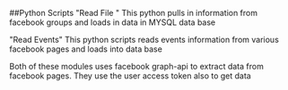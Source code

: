 
##Python Scripts
"Read File "
This python pulls in information from facebook groups and loads in data in MYSQL data base

"Read Events"
This python scripts reads events information from various facebook pages and loads into data base


Both of these modules uses facebook graph-api to extract data from facebook pages.
They use the user access token also to get data 

